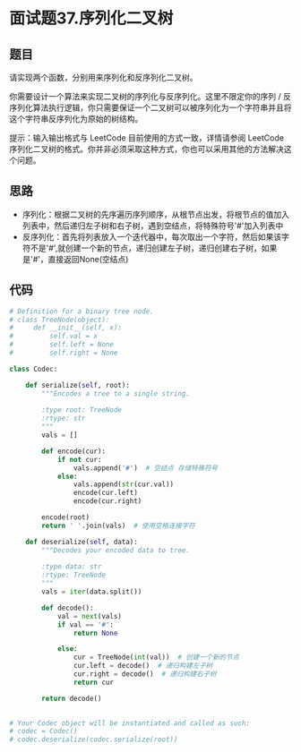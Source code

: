 # 面试题37.序列化二叉树


## 题目
请实现两个函数，分别用来序列化和反序列化二叉树。

你需要设计一个算法来实现二叉树的序列化与反序列化。这里不限定你的序列 / 反序列化算法执行逻辑，你只需要保证一个二叉树可以被序列化为一个字符串并且将这个字符串反序列化为原始的树结构。

提示：输入输出格式与 LeetCode 目前使用的方式一致，详情请参阅 LeetCode 序列化二叉树的格式。你并非必须采取这种方式，你也可以采用其他的方法解决这个问题。

## 思路

* 序列化：根据二叉树的先序遍历序列顺序，从根节点出发，将根节点的值加入列表中，然后递归左子树和右子树，遇到空结点，将特殊符号'#'加入列表中
* 反序列化：首先将列表放入一个迭代器中，每次取出一个字符，然后如果该字符不是'#',就创建一个新的节点，递归创建左子树，递归创建右子树，如果是'#'，直接返回None(空结点)


## 代码

```python
# Definition for a binary tree node.
# class TreeNode(object):
#     def __init__(self, x):
#         self.val = x
#         self.left = None
#         self.right = None

class Codec:

    def serialize(self, root):
        """Encodes a tree to a single string.
        
        :type root: TreeNode
        :rtype: str
        """
        vals = []

        def encode(cur):
            if not cur:
                vals.append('#')  # 空结点 存储特殊符号
            else:
                vals.append(str(cur.val))
                encode(cur.left)
                encode(cur.right)

        encode(root)
        return ' '.join(vals)  # 使用空格连接字符      

    def deserialize(self, data):
        """Decodes your encoded data to tree.
        
        :type data: str
        :rtype: TreeNode
        """
        vals = iter(data.split())

        def decode():
            val = next(vals)
            if val == '#':
                return None

            else:
                cur = TreeNode(int(val))  # 创建一个新的节点
                cur.left = decode()  # 递归构建左子树
                cur.right = decode()  # 递归构建右子树
                return cur

        return decode()
        

# Your Codec object will be instantiated and called as such:
# codec = Codec()
# codec.deserialize(codec.serialize(root))

```


